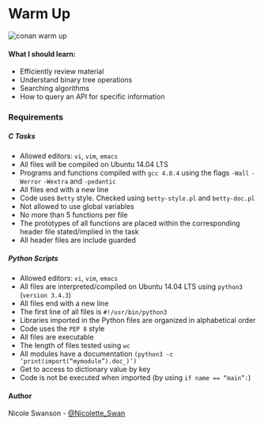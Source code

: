 # Warm Up

![conan warm up](https://i.gifer.com/7SyG.gif)

#### What I should learn:
- Efficiently review material
- Understand binary tree operations
- Searching algorithms
- How to query an API for specific information

### Requirements
##### C Tasks
- Allowed editors: `vi`, `vim`, `emacs`
- All files will be compiled on Ubuntu 14.04 LTS
- Programs and functions compiled with `gcc 4.8.4` using the flags `-Wall` `-Werror` `-Wextra` and `-pedantic`
- All files end with a new line
- Code uses `Betty` style. Checked using `betty-style.pl` and `betty-doc.pl`
- Not allowed to use global variables
- No more than 5 functions per file
- The prototypes of all functions are placed within the corresponding header file stated/implied in the task
- All header files are include guarded

##### Python Scripts
- Allowed editors: `vi`, `vim`, `emacs`
- All files are interpreted/compiled on Ubuntu 14.04 LTS using `python3` (`version 3.4.3`)
- All files end with a new line
- The first line of all files is `#!/usr/bin/python3`
- Libraries imported in the Python files are organized in alphabetical order
- Code uses the `PEP 8` style
- All files are executable
- The length of files tested using `wc`
- All modules have a documentation `(python3 -c ‘print(import(“mymodule”).doc_)’)`
- Get to access to dictionary value by key
- Code is not be executed when imported (by using `if name == “main”:`)

#### Author

Nicole Swanson - [@Nicolette_Swan](https://twitter.com/Nicolette_Swan)
